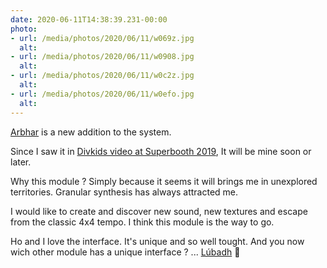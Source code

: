 ```yaml
---
date: 2020-06-11T14:38:39.231-00:00
photo:
- url: /media/photos/2020/06/11/w069z.jpg
  alt: 
- url: /media/photos/2020/06/11/w0908.jpg
  alt: 
- url: /media/photos/2020/06/11/w0c2z.jpg
  alt: 
- url: /media/photos/2020/06/11/w0efo.jpg
  alt: 
---
```

[Arbhar](https://www.instruomodular.com/product/arbhar/) is a new addition to the system.

Since I saw it in [Divkids video at Superbooth 2019](https://www.youtube.com/watch?v=0ElweUJB4pA), It will be mine soon or later.

Why this module ? Simply because it seems it will brings me in unexplored territories. Granular synthesis has always attracted me.

I would like to create and discover new sound, new textures and escape from the classic 4x4 tempo. I think this module is the way to go.

Ho and I love the interface. It's unique and so well tought. And you now wich other module has a unique interface ? ... [Lúbadh](https://www.instruomodular.com/product/lubadh/) 👀
